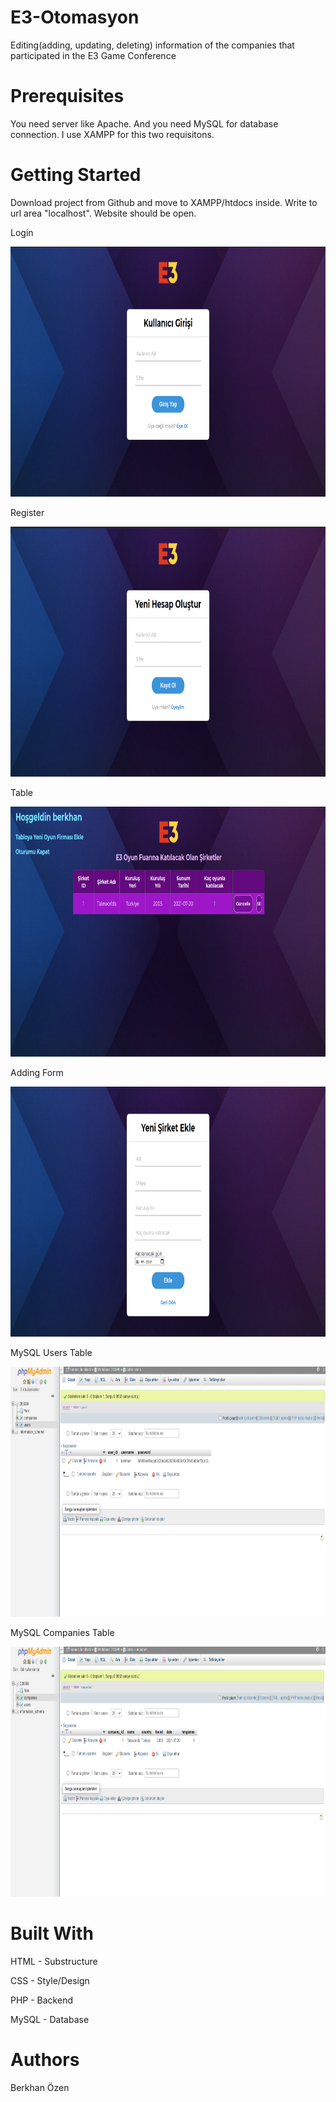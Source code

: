 # E3-Otomasyon
Editing(adding, updating, deleting) information of the companies that participated in the E3 Game Conference

# Prerequisites
You need server like Apache. And you need MySQL for database connection. I use XAMPP for this two requisitons. 

# Getting Started
Download project from Github and move to XAMPP/htdocs inside. Write to url area "localhost". Website should be open.

Login

<img src="screenshot/login.png" width="700" height="400">

Register

<img src="screenshot/register.png" width="700" height="400">

Table

<img src="screenshot/table.png" width="700" height="400">

Adding Form

<img src="screenshot/adding_form.png" width="700" height="400">

MySQL Users Table

<img src="screenshot/pma_users.png" width="700" height="400">

MySQL Companies Table

<img src="screenshot/pma_companies.png" width="700" height="400">

# Built With

HTML - Substructure

CSS - Style/Design

PHP - Backend

MySQL - Database

# Authors

Berkhan Özen
